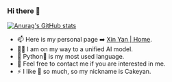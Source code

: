 ### Hi there 👋

[![Anurag's GitHub stats](https://github-readme-stats-mocha-eight.vercel.app/api?username=Cakeyan&hide=prs,issues&count_private=true)](https://github.com/anuraghazra/github-readme-stats)

- 📫 Here is my personal page ➡️ [Xin Yan | Home](https://cakeyan.github.io/).
- 🏃🏻 I am on my way to a unified AI model.
- 💬 Python🐍 is my most used language.
- 🤔 Feel free to contact me if you are interested in me.
- ⚡ I like 🍰 so much, so my nickname is Cakeyan. 

<!--

[![Top Langs](https://github-readme-stats.vercel.app/api/top-langs/?username=Cakeyan&layout=compact)](https://github.com/anuraghazra/github-readme-stats)

-->


<!--
**Cakeyan/Cakeyan** is a ✨ _special_ ✨ repository because its `README.md` (this file) appears on your GitHub profile.

Here are some ideas to get you started:

- 🔭 I’m currently working on ...
- 🌱 I’m currently learning ...
- 👯 I’m looking to collaborate on ...
- 🤔 I’m looking for help with ...
- 💬 Ask me about ...
- 📫 How to reach me: ...
- 😄 Pronouns: ...
- ⚡ Fun fact: ...
-->
